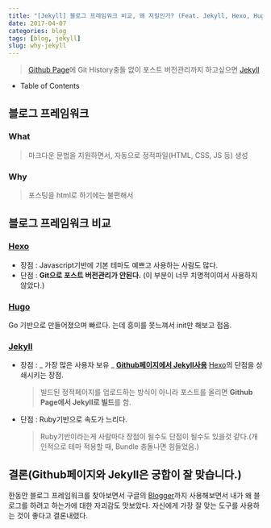 ```yaml
---
title: "[Jekyll] 블로그 프레임워크 비교, 왜 지킬인가? (Feat. Jekyll, Hexo, Hugo)"
date: 2017-04-07
categories: blog
tags: [blog, jekyll]
slug: why-jekyll
---
```


> [Github Page](https://pages.github.com)에 Git History충돌 없이 포스트 버전관리까지 하고싶으면 [Jekyll](https://jekyllrb-ko.github.io)

- Table of Contents

## 블로그 프레임워크

### What

> 마크다운 문법을 지원하면서, 자동으로 정적파일(HTML, CSS, JS 등) 생성

### Why

> 포스팅을 html로 하기에는 불편해서

## 블로그 프레임워크 비교

### [Hexo](http://hexo.io)

- 장점 : Javascript기반에 기본 테마도 예쁘고 사용하는 사람도 많다.
- 단점 : **Git으로 포스트 버전관리가 안된다.** (이 부분이 너무 치명적이여서 사용하지 않았다.)

### [Hugo](https://gohugo.io)

Go 기반으로 만들어졌으며 빠르다. 는데 흥미를 못느껴서 init만 해보고 접음.

### [Jekyll](https://jekyllrb-ko.github.io)

- 장점 :
  _ 가장 많은 사용자 보유
  _ **[Github페이지에서 Jekyll사용](https://help.github.com/articles/using-jekyll-as-a-static-site-generator-with-github-pages/)** [Hexo](#1-hexo)의 단점을 상쇄시키는 장점.
  > 빌드된 정적페이지를 업로드하는 방식이 아니라 포스트를 올리면 **Github Page에서 Jekyll로 빌드**를 함.
- 단점 : Ruby기반으로 속도가 느리다.
  > Ruby기반이라는게 사람마다 장점이 될수도 단점이 될수도 있을것 같다.(개인적으로 테마 적용할 때, Bundle 충돌나면 힘들었음.)

## 결론(Github페이지와 Jekyll은 궁합이 잘 맞습니다.)

한동안 블로그 프레임워크를 찾아보면서 구글의 [Blogger](https://www.blogger.com/)까지 사용해보면서 내가 왜 블로그를 하려고 하는가에 대한 자괴감도 맛보았다. 자신에게 가장 잘 맞는 도구를 사용하는 것이 좋다고 결론내렸다.
